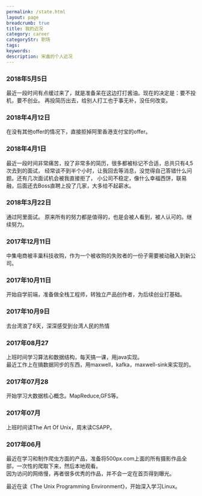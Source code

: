 ```yaml
---
permalink: /state.html
layout: page
breadcrumb: true
title: 我的近况
category: career
categoryStr: 职场 
tags: 
keywords: 
description: 宋鑫的个人近况
---
```


### 2018年5月5日
最近一段时间有点缓过来了，就是准备呆在这边打打酱油。现在的决定是：要不投机，要不创业。
再投简历出去，给别人打工也于事无补，没任何改变。

### 2018年4月12日
在没有其他offer的情况下，直接拒掉阿里香港支付宝的offer。

### 2018年4月1日
最近一段时间非常痛苦，投了非常多的简历，很多都被标记不合适，总共只有4,5次去到的面试，
经常谈不到半个小时，让我回去等消息，没觉得自己答错什么问题。还有几次面试机会被我直接拒了，
小公司不稳定，像什么幸福西饼，联易融，后面还去Boss直聘上投了几家，大多给不起薪水。

### 2018年3月22日
通过阿里面试。
原来所有的努力都是值得的，也是会被人看到，被人认可的。继续努力。

### 2017年12月11日
中集电商被丰巢科技收购，作为一个被收购的失败者的一份子需要被动融入到新公司。

### 2017年10月11日
开始自学前端，准备做全栈工程师，转独立产品创作者，为后续创业打基础。

### 2017年10月9日
去台湾浪了8天，深深感受到台湾人民的热情

### 2017年08月27
上班时间学习算法和数据结构，每天搞一课，用java实现。  
最近工作上在搞数据同步的东西，用maxwell，kafka，maxwell-sink来实现的。

### 2017年07月28
开始学习大数据核心概念。MapReduce,GFS等。

### 2017年07月

上班时间读The Art Of Unix，周末读CSAPP。

### 2017年06月
  最近在学习和制作爬虫方面的产品，准备将500px.com上面的所有摄影作品全部，一次性的爬取下来，然后本地观看。<br>
  因为访问的网络慢，再者很多优秀的作品，并不会一定在首页得到曝光。<br>
  
  最近在读《The Unix Programming Environment》，开始深入学习Linux。<br>
   



